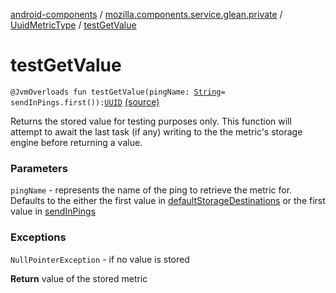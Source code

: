 [android-components](../../index.md) / [mozilla.components.service.glean.private](../index.md) / [UuidMetricType](index.md) / [testGetValue](./test-get-value.md)

# testGetValue

`@JvmOverloads fun testGetValue(pingName: `[`String`](https://kotlinlang.org/api/latest/jvm/stdlib/kotlin/-string/index.html)` = sendInPings.first()): `[`UUID`](https://developer.android.com/reference/java/util/UUID.html) [(source)](https://github.com/mozilla-mobile/android-components/blob/master/components/service/glean/src/main/java/mozilla/components/service/glean/private/UuidMetricType.kt#L101)

Returns the stored value for testing purposes only. This function will attempt to await the
last task (if any) writing to the the metric's storage engine before returning a value.

### Parameters

`pingName` - represents the name of the ping to retrieve the metric for.  Defaults
    to the either the first value in [defaultStorageDestinations](#) or the first
    value in [sendInPings](send-in-pings.md)

### Exceptions

`NullPointerException` - if no value is stored

**Return**
value of the stored metric

